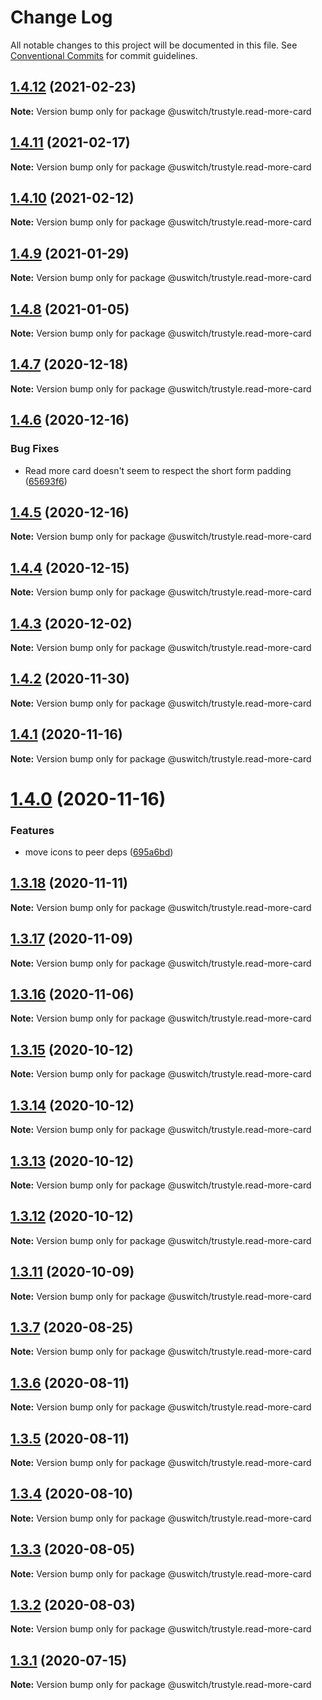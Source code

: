 # Change Log

All notable changes to this project will be documented in this file.
See [Conventional Commits](https://conventionalcommits.org) for commit guidelines.

## [1.4.12](https://github.com/uswitch/trustyle/compare/@uswitch/trustyle.read-more-card@1.4.11...@uswitch/trustyle.read-more-card@1.4.12) (2021-02-23)

**Note:** Version bump only for package @uswitch/trustyle.read-more-card





## [1.4.11](https://github.com/uswitch/trustyle/compare/@uswitch/trustyle.read-more-card@1.4.10...@uswitch/trustyle.read-more-card@1.4.11) (2021-02-17)

**Note:** Version bump only for package @uswitch/trustyle.read-more-card





## [1.4.10](https://github.com/uswitch/trustyle/compare/@uswitch/trustyle.read-more-card@1.4.9...@uswitch/trustyle.read-more-card@1.4.10) (2021-02-12)

**Note:** Version bump only for package @uswitch/trustyle.read-more-card





## [1.4.9](https://github.com/uswitch/trustyle/compare/@uswitch/trustyle.read-more-card@1.4.8...@uswitch/trustyle.read-more-card@1.4.9) (2021-01-29)

**Note:** Version bump only for package @uswitch/trustyle.read-more-card





## [1.4.8](https://github.com/uswitch/trustyle/compare/@uswitch/trustyle.read-more-card@1.4.7...@uswitch/trustyle.read-more-card@1.4.8) (2021-01-05)

**Note:** Version bump only for package @uswitch/trustyle.read-more-card





## [1.4.7](https://github.com/uswitch/trustyle/compare/@uswitch/trustyle.read-more-card@1.4.6...@uswitch/trustyle.read-more-card@1.4.7) (2020-12-18)

**Note:** Version bump only for package @uswitch/trustyle.read-more-card





## [1.4.6](https://github.com/uswitch/trustyle/compare/@uswitch/trustyle.read-more-card@1.4.4...@uswitch/trustyle.read-more-card@1.4.6) (2020-12-16)


### Bug Fixes

* Read more card doesn't seem to respect the short form padding ([65693f6](https://github.com/uswitch/trustyle/commit/65693f6))





## [1.4.5](https://github.com/uswitch/trustyle/compare/@uswitch/trustyle.read-more-card@1.4.4...@uswitch/trustyle.read-more-card@1.4.5) (2020-12-16)

**Note:** Version bump only for package @uswitch/trustyle.read-more-card





## [1.4.4](https://github.com/uswitch/trustyle/compare/@uswitch/trustyle.read-more-card@1.4.3...@uswitch/trustyle.read-more-card@1.4.4) (2020-12-15)

**Note:** Version bump only for package @uswitch/trustyle.read-more-card





## [1.4.3](https://github.com/uswitch/trustyle/compare/@uswitch/trustyle.read-more-card@1.4.2...@uswitch/trustyle.read-more-card@1.4.3) (2020-12-02)

**Note:** Version bump only for package @uswitch/trustyle.read-more-card





## [1.4.2](https://github.com/uswitch/trustyle/compare/@uswitch/trustyle.read-more-card@1.4.1...@uswitch/trustyle.read-more-card@1.4.2) (2020-11-30)

**Note:** Version bump only for package @uswitch/trustyle.read-more-card






## [1.4.1](https://github.com/uswitch/trustyle/compare/@uswitch/trustyle.read-more-card@1.4.0...@uswitch/trustyle.read-more-card@1.4.1) (2020-11-16)

**Note:** Version bump only for package @uswitch/trustyle.read-more-card





# [1.4.0](https://github.com/uswitch/trustyle/compare/@uswitch/trustyle.read-more-card@1.3.18...@uswitch/trustyle.read-more-card@1.4.0) (2020-11-16)


### Features

* move icons to peer deps ([695a6bd](https://github.com/uswitch/trustyle/commit/695a6bd))





## [1.3.18](https://github.com/uswitch/trustyle/compare/@uswitch/trustyle.read-more-card@1.3.17...@uswitch/trustyle.read-more-card@1.3.18) (2020-11-11)

**Note:** Version bump only for package @uswitch/trustyle.read-more-card





## [1.3.17](https://github.com/uswitch/trustyle/compare/@uswitch/trustyle.read-more-card@1.3.16...@uswitch/trustyle.read-more-card@1.3.17) (2020-11-09)

**Note:** Version bump only for package @uswitch/trustyle.read-more-card





## [1.3.16](https://github.com/uswitch/trustyle/compare/@uswitch/trustyle.read-more-card@1.3.15...@uswitch/trustyle.read-more-card@1.3.16) (2020-11-06)

**Note:** Version bump only for package @uswitch/trustyle.read-more-card





## [1.3.15](https://github.com/uswitch/trustyle/compare/@uswitch/trustyle.read-more-card@1.3.13...@uswitch/trustyle.read-more-card@1.3.15) (2020-10-12)

**Note:** Version bump only for package @uswitch/trustyle.read-more-card





## [1.3.14](https://github.com/uswitch/trustyle/compare/@uswitch/trustyle.read-more-card@1.3.13...@uswitch/trustyle.read-more-card@1.3.14) (2020-10-12)

**Note:** Version bump only for package @uswitch/trustyle.read-more-card





## [1.3.13](https://github.com/uswitch/trustyle/compare/@uswitch/trustyle.read-more-card@1.3.11...@uswitch/trustyle.read-more-card@1.3.13) (2020-10-12)

**Note:** Version bump only for package @uswitch/trustyle.read-more-card





## [1.3.12](https://github.com/uswitch/trustyle/compare/@uswitch/trustyle.read-more-card@1.3.11...@uswitch/trustyle.read-more-card@1.3.12) (2020-10-12)

**Note:** Version bump only for package @uswitch/trustyle.read-more-card





## [1.3.11](https://github.com/uswitch/trustyle/compare/@uswitch/trustyle.read-more-card@1.3.10...@uswitch/trustyle.read-more-card@1.3.11) (2020-10-09)

**Note:** Version bump only for package @uswitch/trustyle.read-more-card






## [1.3.7](https://github.com/uswitch/trustyle/compare/@uswitch/trustyle.read-more-card@1.3.6...@uswitch/trustyle.read-more-card@1.3.7) (2020-08-25)

**Note:** Version bump only for package @uswitch/trustyle.read-more-card





## [1.3.6](https://github.com/uswitch/trustyle/compare/@uswitch/trustyle.read-more-card@1.3.5...@uswitch/trustyle.read-more-card@1.3.6) (2020-08-11)

**Note:** Version bump only for package @uswitch/trustyle.read-more-card





## [1.3.5](https://github.com/uswitch/trustyle/compare/@uswitch/trustyle.read-more-card@1.3.4...@uswitch/trustyle.read-more-card@1.3.5) (2020-08-11)

**Note:** Version bump only for package @uswitch/trustyle.read-more-card





## [1.3.4](https://github.com/uswitch/trustyle/compare/@uswitch/trustyle.read-more-card@1.3.1...@uswitch/trustyle.read-more-card@1.3.4) (2020-08-10)

**Note:** Version bump only for package @uswitch/trustyle.read-more-card





## [1.3.3](https://github.com/uswitch/trustyle/compare/@uswitch/trustyle.read-more-card@1.3.1...@uswitch/trustyle.read-more-card@1.3.3) (2020-08-05)

**Note:** Version bump only for package @uswitch/trustyle.read-more-card





## [1.3.2](https://github.com/uswitch/trustyle/compare/@uswitch/trustyle.read-more-card@1.3.1...@uswitch/trustyle.read-more-card@1.3.2) (2020-08-03)

**Note:** Version bump only for package @uswitch/trustyle.read-more-card





## [1.3.1](https://github.com/uswitch/trustyle/compare/@uswitch/trustyle.read-more-card@1.3.0...@uswitch/trustyle.read-more-card@1.3.1) (2020-07-15)

**Note:** Version bump only for package @uswitch/trustyle.read-more-card
